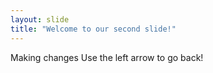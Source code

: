 ```yaml
---
layout: slide
title: "Welcome to our second slide!"
---
```

Making changes
Use the left arrow to go back!
